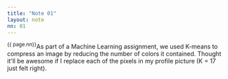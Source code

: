 ```yaml
---
title: "Note 01"
layout: note
nn: 01
---
```

<sup>{{ page.nn}}</sup>As part of a Machine Learning assignment, we used K-means to compress an image by reducing the number of colors it contained. Thought it'll be awesome if I replace each of the pixels in my profile picture (K = 17 just felt right).